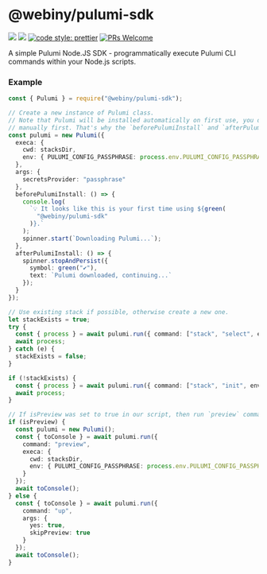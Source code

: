 # @webiny/pulumi-sdk
[![](https://img.shields.io/npm/dw/@webiny/pulumi-sdk.svg)](https://www.npmjs.com/package/@webiny/pulumi-sdk) 
[![](https://img.shields.io/npm/v/@webiny/pulumi-sdk.svg)](https://www.npmjs.com/package/@webiny/pulumi-sdk)
[![code style: prettier](https://img.shields.io/badge/code_style-prettier-ff69b4.svg?style=flat-square)](https://github.com/prettier/prettier)
[![PRs Welcome](https://img.shields.io/badge/PRs-welcome-brightgreen.svg?style=flat-square)](http://makeapullrequest.com)

A simple Pulumi Node.JS SDK - programmatically execute Pulumi CLI commands within your Node.js scripts.
  
### Example

```ts
const { Pulumi } = require("@webiny/pulumi-sdk");

// Create a new instance of Pulumi class.
// Note that Pulumi will be installed automatically on first use, you don't need to install it
// manually first. That's why the `beforePulumiInstall` and `afterPulumiInstall` are exposed.
const pulumi = new Pulumi({
  execa: {
    cwd: stacksDir,
    env: { PULUMI_CONFIG_PASSPHRASE: process.env.PULUMI_CONFIG_PASSPHRASE }
  },
  args: {
    secretsProvider: "passphrase"
  },
  beforePulumiInstall: () => {
    console.log(
      `💡 It looks like this is your first time using ${green(
        "@webiny/pulumi-sdk"
      )}.`
    );
    spinner.start(`Downloading Pulumi...`);
  },
  afterPulumiInstall: () => {
    spinner.stopAndPersist({
      symbol: green("✔"),
      text: `Pulumi downloaded, continuing...`
    });
  }
});

// Use existing stack if possible, otherwise create a new one.
let stackExists = true;
try {
  const { process } = await pulumi.run({ command: ["stack", "select", env] });
  await process;
} catch (e) {
  stackExists = false;
}

if (!stackExists) {
  const { process } = await pulumi.run({ command: ["stack", "init", env] });
  await process;
}

// If isPreview was set to true in our script, then run `preview` command, otherwise `up`.
if (isPreview) {
  const pulumi = new Pulumi();
  const { toConsole } = await pulumi.run({
    command: "preview",
    execa: {
      cwd: stacksDir,
      env: { PULUMI_CONFIG_PASSPHRASE: process.env.PULUMI_CONFIG_PASSPHRASE }
    }
  });
  await toConsole();
} else {
  const { toConsole } = await pulumi.run({
    command: "up",
    args: {
      yes: true,
      skipPreview: true
    }
  });
  await toConsole();
}
```
